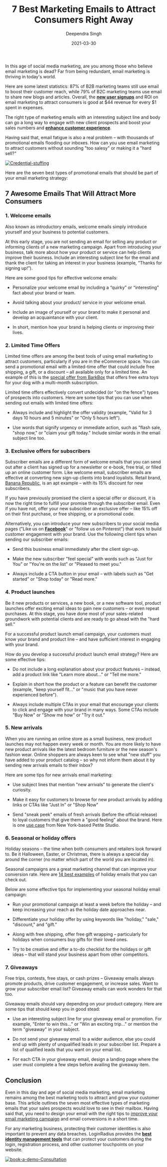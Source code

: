 ﻿---
type: fuel
title: "7 Best Marketing Emails to Attract Consumers Right Away"
date: "2021-03-30"
coverImage: "email-business-Loginradius.jpg"
tags: ["loginradius"]
featured: false
author: "Deependra Singh"
description: "Even in this day and age of social media marketing, email marketing remains among the best marketing tools to attract and grow your customer base. This article outlines the seven most effective types of marketing emails that your sales prospects would love to see in their mailbox."
metadescription: "Here are the seven best types of promotional emails that should be part of your email marketing strategy. Now, improve your email conversions in a short time."
metatitle: "7 Best Marketing Emails to Attract More Customers"
---

In this age of social media marketing, are you among those who believe email marketing is dead? Far from being redundant, email marketing is thriving in today's world.

Here are some latest statistics: 87% of B2B marketing teams still use email to boost their customer reach, while 79% of B2C marketing teams use email to share new blogs and articles. Overall, the **[new user signups](https://www.loginradius.com/blog/fuel/2021/01/sign-up-tips-conversion-rate/)** and ROI on email marketing to attract consumers is good at $44 revenue for every $1 spent in expenses.

The right type of marketing emails with an interesting subject line and body can go a long way to engage with new client prospects and boost your sales numbers and **[enhance customer experience](https://www.loginradius.com/customer-experience-solutions/)**.

Having said that, email fatigue is also a real problem – with thousands of promotional emails flooding our inboxes. How can you use email marketing to attract customers without sounding "too salesy" or making it a "hard sell?"

[![Credential-stuffing](Credential-stuffing.png)](https://www.loginradius.com/resource/understanding-credential-stuffing-attacks-whitepaper)

Here are the seven best types of promotional emails that should be part of your email marketing strategy:

## 7 Awesome Emails That Will Attract More Consumers

### 1. Welcome emails

Also known as introductory emails, welcome emails simply introduce yourself and your business to potential customers.

At this early stage, you are not sending an email for selling any product or informing clients of a new marketing campaign. Apart from introducing your business, talk more about how your product or service can help clients improve their business. Include an interesting subject line for the email and thank the client for taking an interest in your business (example, “Thanks for signing up!”).

Here are some good tips for effective welcome emails:

- Personalize your welcome email by including a “quirky” or “interesting” fact about your brand or team.

- Avoid talking about your product/ service in your welcome email.

- Include an image of yourself or your brand to make it personal and develop an acquaintance with your client.

- In short, mention how your brand is helping clients or improving their lives.

### 2. Limited Time Offers

Limited time offers are among the best tools of using email marketing to attract customers, particularly if you are in the eCommerce space. You can send a promotional email with a limited-time offer that could include free shipping, a gift, or a discount – all available only for a limited time. An example of this is the [special offer from BarkBox](https://www.barkbox.com/subscribe/name) that offers free extra toys for your dog with a multi-month subscription.

Limited time offers effectively convert undecided (or "on the fence") types of prospects into customers. Here are some tips that you can use when sending out emails with limited time offers:

- Always include and highlight the offer validity (example, "Valid for 3 days 10 hours and 5 minutes" or "Only 5 hours left").

- Use words that signify urgency or immediate action, such as "flash sale, "shop now," or "claim your gift today." Include similar words in the email subject line too.

### 3. Exclusive offers for subscribers

Subscriber emails are a different form of welcome emails that you can send out after a client has signed up for a newsletter or e-book, free trial, or filled up an online customer form. Like welcome email, subscriber emails are effective at converting new sign-up clients into brand loyalists. Retail brand, [Banana Republic](https://www.bananarepublic.eu/newslettersignup?mlink=pd_emailsignup), is an apt example – with its 15% discount for new subscribers.

If you have previously promised the client a special offer or discount, it is now the right time to fulfill your promise through the subscriber email. Even if you have not, offer your new subscriber an exclusive offer – like 15% off on their first purchase, or free shipping, or a promotional code.

Alternatively, you can introduce your new subscribers to your social media pages ("Like us on **[Facebook](https://www.loginradius.com/blog/async/login-with-facebook/)**" or "follow us on Pinterest") that work to build customer engagement with your brand. Use the following client tips when sending our subscriber emails:

- Send this business email immediately after the client sign-up.

- Make the new subscriber "feel special" with words such as "Just for You" or "You're on the list" or "Pleased to meet you."

- Always include a CTA button in your email – with labels such as "Get started" or "Shop today" or "Read more."

### 4. Product launches

Be it new products or services, a new book, or a new software tool, product launches offer exciting email ideas to gain new customers – or even repeat purchases. At this stage, you have done most of your sales-related groundwork with potential clients and are ready to go ahead with the "hard sell."

For a successful product launch email campaign, your customers must know your brand and product line – and have sufficient interest in engaging with your brand.

How do you develop a successful product launch email strategy? Here are some effective tips:

- Do not include a long explanation about your product features – instead, add a product link like "Learn more about…" or "Tell me more."

- Explain in short how the product or a feature can benefit the customer (example, "keep yourself fit…" or "music that you have never experienced before").

- Always include multiple CTAs in your email that encourage your clients to click and engage with your brand in many ways. Some CTAs include "Buy Now" or "Show me how" or "Try it out."

### 5. New arrivals

When you are running an online store as a small business, new product launches may not happen every week or month. You are more likely to have new product arrivals like the latest bedroom furniture or the new season's fashion wear. Online shoppers are always keen to see what "new stuff" you have added to your product catalog – so why not inform them about it by sending new arrivals emails to their inbox?

Here are some tips for new arrivals email marketing:

- Use subject lines that mention "new arrivals" to generate the client's curiosity.

- Make it easy for customers to browse for new product arrivals by adding links or CTAs like "Just In" or "Shop Now"

- Send "sneak peek" emails of fresh arrivals (before the official release) to loyal customers that give them a "good feeling" about the brand. Here is one [use case](https://www.mailcharts.com/emails/855be3b4-2cdd-a215-8521-77a40e64be07) from New York-based Petite Studio.

### 6. Seasonal or holiday offers

Holiday seasons – the time when both consumers and retailers look forward to. Be it Halloween, Easter, or Christmas, there is always a special day around the corner (no matter which part of the world you are located in).

Seasonal campaigns are a great marketing channel that can improve your conversion rate. Here are [14 best examples](https://sleeknote.com/blog/holiday-email-examples) of holiday emails that you can check out.

Below are some effective tips for implementing your seasonal holiday email campaign:

- Run your promotional campaign at least a week before the holiday – and keep increasing your reach as the holiday date approaches near.

- Differentiate your holiday offer by using keywords like "holiday," "sale," "discount," and "gift."

- Along with free shipping, offer free gift wrapping – particularly for holidays when consumers buy gifts for their loved ones.

- Try to be creative and offer a to-do checklist for the holidays or gift ideas – that will stand your business apart from other competitors.

### 7. Giveaways

Free trips, contests, free stays, or cash prizes – Giveaway emails always promote products, drive customer engagement, or increase sales. Want to grow your subscriber email list? Giveaway emails can work wonders for that too.

Giveaway emails should vary depending on your product category. Here are some tips that should keep you in good stead:

- Use an interesting subject line for your giveaway email or promotion. For example, "Enter to win this…" or "Win an exciting trip..." or mention the term "giveaway" in your subject.

- Do not send your giveaway email to a wider audience, else you could end up with plenty of unqualified leads in your subscriber list. Prepare a list of qualified leads that you want on your email list.

- For each CTA in your giveaway email, design a landing page where the user must complete a few steps before availing the giveaway item.

## Conclusion

Even in this day and age of social media marketing, email marketing remains among the best marketing tools to attract and grow your customer base. This article outlines the seven most effective types of marketing emails that your sales prospects would love to see in their mailbox. Having said that, you need to design your email with the right tips to <a rel="nofollow" href="https://blog.zumvu.com/improve-your-email-campaign-using-social-media/">improve your email marketing campaign</a> and email conversions in a short time.

For any marketing business, protecting their customer identities is also important to prevent any data breaches. LoginRadius provides the **[best identity management tools](https://www.loginradius.com/)** that can protect your customers during the login, registration process, and other customer touchpoints on your website.

[![book-a-demo-Consultation](book-a-demo-Consultation.png)](https://www.loginradius.com/book-a-demo/)
